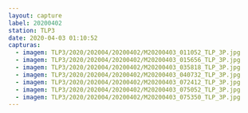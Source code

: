 ```yaml
---
layout: capture
label: 20200402
station: TLP3
date: 2020-04-03 01:10:52
capturas:
  - imagem: TLP3/2020/202004/20200402/M20200403_011052_TLP_3P.jpg
  - imagem: TLP3/2020/202004/20200402/M20200403_015656_TLP_3P.jpg
  - imagem: TLP3/2020/202004/20200402/M20200403_035818_TLP_3P.jpg
  - imagem: TLP3/2020/202004/20200402/M20200403_040732_TLP_3P.jpg
  - imagem: TLP3/2020/202004/20200402/M20200403_072412_TLP_3P.jpg
  - imagem: TLP3/2020/202004/20200402/M20200403_075052_TLP_3P.jpg
  - imagem: TLP3/2020/202004/20200402/M20200403_075350_TLP_3P.jpg
---
```

